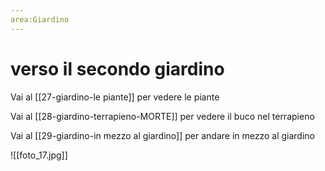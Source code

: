 ```yaml
---
area:Giardino
---
```

# verso il secondo giardino

Vai al [[27-giardino-le piante]] per vedere le piante

Vai al [[28-giardino-terrapieno-MORTE]] per vedere il buco nel terrapieno 

Vai al [[29-giardino-in mezzo al giardino]] per andare in mezzo al giardino

![[foto_17.jpg]]